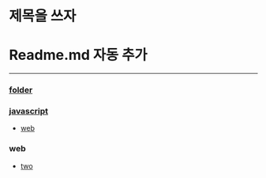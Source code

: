 # 
# 제목을 쓰자
# Readme.md 자동 추가
---
### [folder](./folder/README.md)
### [javascript](./javascript/README.md)
- [web](./javascript/web/README.md)

### web
- [two](./javascript/web/two/README.md)

